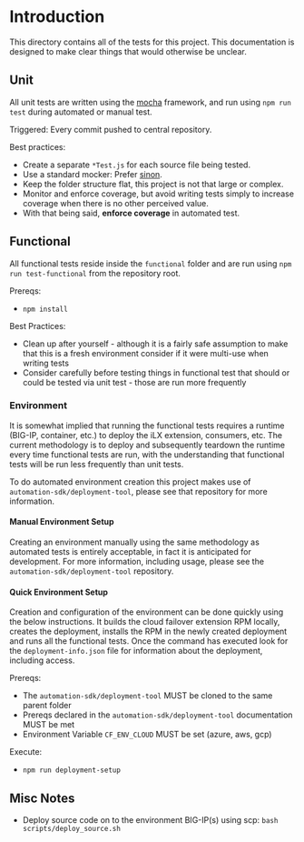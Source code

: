 # Introduction

This directory contains all of the tests for this project.  This documentation is designed to make clear things that would otherwise be unclear.

## Unit

All unit tests are written using the [mocha](https://mochajs.org) framework, and run using ```npm run test``` during automated or manual test.

Triggered: Every commit pushed to central repository.

Best practices:

- Create a separate ```*Test.js``` for each source file being tested.
- Use a standard mocker:  Prefer [sinon](https://sinonjs.org). 
- Keep the folder structure flat, this project is not that large or complex.
- Monitor and enforce coverage, but avoid writing tests simply to increase coverage when there is no other perceived value.
- With that being said, **enforce coverage** in automated test.

## Functional

All functional tests reside inside the ```functional``` folder and are run using ```npm run test-functional``` from the repository root.

Prereqs:

- `npm install`

Best Practices:

- Clean up after yourself - although it is a fairly safe assumption to make that this is a fresh environment consider if it were multi-use when writing tests
- Consider carefully before testing things in functional test that should or could be tested via unit test - those are run more frequently

### Environment

It is somewhat implied that running the functional tests requires a runtime (BIG-IP, container, etc.) to deploy the iLX extension, consumers, etc.  The current methodology is to deploy and subsequently teardown the runtime every time functional tests are run, with the understanding that functional tests will be run less frequently than unit tests.

To do automated environment creation this project makes use of `automation-sdk/deployment-tool`, please see that repository for more information.

#### Manual Environment Setup

Creating an environment manually using the same methodology as automated tests is entirely acceptable, in fact it is anticipated for development.  For more information, including usage, please see the `automation-sdk/deployment-tool` repository.

#### Quick Environment Setup

Creation and configuration of the environment can be done quickly using the below instructions. It builds the cloud failover extension RPM locally, creates the deployment, installs the RPM in the newly created deployment and runs all the functional tests. Once the command has executed look for the `deployment-info.json` file for information about the deployment, including access.

Prereqs:

- The `automation-sdk/deployment-tool` MUST be cloned to the same parent folder
- Prereqs declared in the `automation-sdk/deployment-tool` documentation MUST be met
- Environment Variable `CF_ENV_CLOUD` MUST be set (azure, aws, gcp)

Execute:

- `npm run deployment-setup`

## Misc Notes

- Deploy source code on to the environment BIG-IP(s) using scp: `bash scripts/deploy_source.sh`
